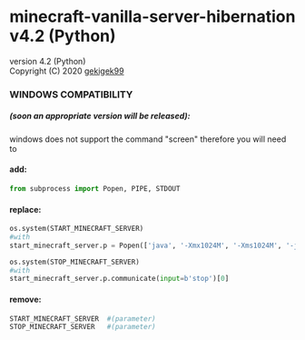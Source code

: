 # minecraft-vanilla-server-hibernation v4.2 (Python)
version 4.2 (Python)<br/>
Copyright (C) 2020 [gekigek99](https://github.com/gekigek)<br/>

### WINDOWS COMPATIBILITY
##### (soon an appropriate version will be released):
windows does not support the command "screen" therefore you will need to
#### add:
```Python
from subprocess import Popen, PIPE, STDOUT
```
#### replace:
```Python
os.system(START_MINECRAFT_SERVER)
#with
start_minecraft_server.p = Popen(['java', '-Xmx1024M', '-Xms1024M', '-jar', 'server.jar', 'nogui'], stdout=PIPE, stdin=PIPE, stderr=STDOUT)
```
```Python
os.system(STOP_MINECRAFT_SERVER)
#with
start_minecraft_server.p.communicate(input=b'stop')[0]
```
#### remove:
```Python
START_MINECRAFT_SERVER	#(parameter)
STOP_MINECRAFT_SERVER	#(parameter)
```
